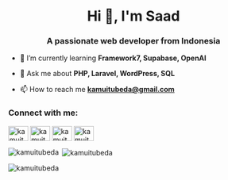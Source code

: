 <h1 align="center">Hi 👋, I'm Saad</h1>
<h3 align="center">A passionate web developer from Indonesia</h3>

- 🌱 I’m currently learning **Framework7, Supabase, OpenAI**

- 💬 Ask me about **PHP, Laravel, WordPress, SQL**

- 📫 How to reach me **kamuitubeda@gmail.com**

<h3 align="left">Connect with me:</h3>
<p align="left">
<a href="https://twitter.com/kamuitubeda" target="blank"><img align="center" src="https://raw.githubusercontent.com/rahuldkjain/github-profile-readme-generator/master/src/images/icons/Social/twitter.svg" alt="kamuitubeda" height="30" width="40" /></a>
<a href="https://linkedin.com/in/kamuitubeda" target="blank"><img align="center" src="https://raw.githubusercontent.com/rahuldkjain/github-profile-readme-generator/master/src/images/icons/Social/linked-in-alt.svg" alt="kamuitubeda" height="30" width="40" /></a>
<a href="https://instagram.com/kamuitubeda" target="blank"><img align="center" src="https://raw.githubusercontent.com/rahuldkjain/github-profile-readme-generator/master/src/images/icons/Social/instagram.svg" alt="kamuitubeda" height="30" width="40" /></a>
<a href="https://www.leetcode.com/kamuitubeda" target="blank"><img align="center" src="https://raw.githubusercontent.com/rahuldkjain/github-profile-readme-generator/master/src/images/icons/Social/leet-code.svg" alt="kamuitubeda" height="30" width="40" /></a>
</p>

<p><img align="left" src="https://github-readme-stats.vercel.app/api/top-langs?username=kamuitubeda&show_icons=true&locale=en&layout=compact" alt="kamuitubeda" /></p>

<p>&nbsp;<img align="center" src="https://github-readme-stats.vercel.app/api?username=kamuitubeda&show_icons=true&locale=en" alt="kamuitubeda" /></p>

<p><img align="center" src="https://github-readme-streak-stats.herokuapp.com/?user=kamuitubeda&" alt="kamuitubeda" /></p>
